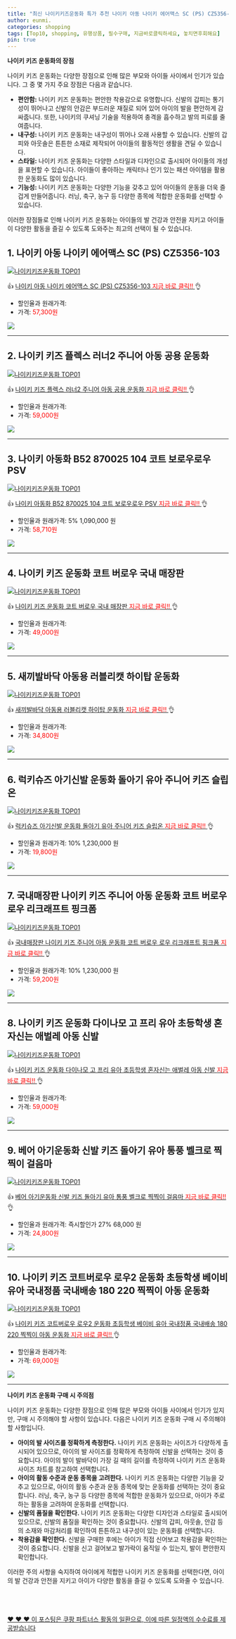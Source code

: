 ```yaml
---
title: "최신 나이키키즈운동화 특가 추천 나이키 아동 나이키 에어맥스 SC (PS) CZ5356-103 비교 장점"
author: eunmi.
categories: shopping
tags: [Top10, shopping, 유행상품, 필수구매, 지금바로클릭하세요, 놓치면후회해요]
pin: true
---
```

**나이키 키즈 운동화의 장점**

나이키 키즈 운동화는 다양한 장점으로 인해 많은 부모와 아이들 사이에서 인기가 있습니다. 그 중 몇 가지 주요 장점은 다음과 같습니다.

* **편안함:** 나이키 키즈 운동화는 편안한 착용감으로 유명합니다. 신발의 갑피는 통기성이 뛰어나고 신발의 안감은 부드러운 재질로 되어 있어 아이의 발을 편안하게 감싸줍니다. 또한, 나이키의 쿠셔닝 기술을 적용하여 충격을 흡수하고 발의 피로를 줄여줍니다.
* **내구성:** 나이키 키즈 운동화는 내구성이 뛰어나 오래 사용할 수 있습니다. 신발의 갑피와 아웃솔은 튼튼한 소재로 제작되어 아이들의 활동적인 생활을 견딜 수 있습니다.
* **스타일:** 나이키 키즈 운동화는 다양한 스타일과 디자인으로 출시되어 아이들의 개성을 표현할 수 있습니다. 아이들이 좋아하는 캐릭터나 인기 있는 패션 아이템을 활용한 운동화도 많이 있습니다.
* **기능성:** 나이키 키즈 운동화는 다양한 기능을 갖추고 있어 아이들의 운동을 더욱 즐겁게 만들어줍니다. 러닝, 축구, 농구 등 다양한 종목에 적합한 운동화를 선택할 수 있습니다.

이러한 장점들로 인해 나이키 키즈 운동화는 아이들의 발 건강과 안전을 지키고 아이들이 다양한 활동을 즐길 수 있도록 도와주는 최고의 선택이 될 수 있습니다.

   

## 1. 나이키 아동 나이키 에어맥스 SC (PS) CZ5356-103

[![나이키키즈운동화 TOP01](https://thumbnail6.coupangcdn.com/thumbnails/remote/230x230ex/image/vendor_inventory/2890/45ceddb60334572d0b024135805e09fa5384f82fba2c73c28a435a2efe3f.jpg)](https://link.coupang.com/re/AFFSDP?lptag=AF3617701&subid=GithubCoopas&pageKey=7462819967&traceid=V0-153&itemId=19455684888&vendorItemId=86566243462)


👍 [나이키 아동 나이키 에어맥스 SC (PS) CZ5356-103 <font color=red> 지금 바로 클릭!! </font> ](https://link.coupang.com/re/AFFSDP?lptag=AF3617701&subid=GithubCoopas&pageKey=7462819967&traceid=V0-153&itemId=19455684888&vendorItemId=86566243462) 👌 


- 할인율과 원래가격: 
- 가격: <span style='color:red'>57,300원</span>

[![](/discount_price.png)](https://link.coupang.com/re/AFFSDP?lptag=AF3617701&subid=GithubCoopas&pageKey=7462819967&traceid=V0-153&itemId=19455684888&vendorItemId=86566243462)

---


   

## 2. 나이키 키즈 플렉스 러너2 주니어 아동 공용 운동화

[![나이키키즈운동화 TOP01](https://thumbnail9.coupangcdn.com/thumbnails/remote/230x230ex/image/vendor_inventory/d961/cd909c2d92346af50b30a057bb159e7aefa0a41765b4e59a35502e044bab.png)](https://link.coupang.com/re/AFFSDP?lptag=AF3617701&subid=GithubCoopas&pageKey=7517621785&traceid=V0-153&itemId=19710849219&vendorItemId=86830180565)


👍 [나이키 키즈 플렉스 러너2 주니어 아동 공용 운동화 <font color=red> 지금 바로 클릭!! </font> ](https://link.coupang.com/re/AFFSDP?lptag=AF3617701&subid=GithubCoopas&pageKey=7517621785&traceid=V0-153&itemId=19710849219&vendorItemId=86830180565) 👌 


- 할인율과 원래가격: 
- 가격: <span style='color:red'>59,000원</span>

[![](/discount_price.png)](https://link.coupang.com/re/AFFSDP?lptag=AF3617701&subid=GithubCoopas&pageKey=7517621785&traceid=V0-153&itemId=19710849219&vendorItemId=86830180565)

---


   

## 3. 나이키 아동화 B52 870025 104 코트 보로우로우 PSV

[![나이키키즈운동화 TOP01](https://thumbnail6.coupangcdn.com/thumbnails/remote/230x230ex/image/vendor_inventory/3957/6c0d7c5aa199532abd5de229785bc49cf2dfa148966805df594ff55caaf9.png)](https://link.coupang.com/re/AFFSDP?lptag=AF3617701&subid=GithubCoopas&pageKey=6473736982&traceid=V0-153&itemId=14140272444&vendorItemId=85429385631)


👍 [나이키 아동화 B52 870025 104 코트 보로우로우 PSV <font color=red> 지금 바로 클릭!! </font> ](https://link.coupang.com/re/AFFSDP?lptag=AF3617701&subid=GithubCoopas&pageKey=6473736982&traceid=V0-153&itemId=14140272444&vendorItemId=85429385631) 👌 


- 할인율과 원래가격: 5%  1,090,000   원
- 가격: <span style='color:red'>58,710원</span>

[![](/discount_price.png)](https://link.coupang.com/re/AFFSDP?lptag=AF3617701&subid=GithubCoopas&pageKey=6473736982&traceid=V0-153&itemId=14140272444&vendorItemId=85429385631)

---


   

## 4. 나이키 키즈 운동화 코트 버로우 국내 매장판

[![나이키키즈운동화 TOP01](https://thumbnail7.coupangcdn.com/thumbnails/remote/230x230ex/image/vendor_inventory/863f/963f5f8aca9aed46e95b8ce8af896de3e1b5e0e03f5453fb0cb658742f04.jpg)](https://link.coupang.com/re/AFFSDP?lptag=AF3617701&subid=GithubCoopas&pageKey=7571439198&traceid=V0-153&itemId=19968709322&vendorItemId=87067266452)


👍 [나이키 키즈 운동화 코트 버로우 국내 매장판 <font color=red> 지금 바로 클릭!! </font> ](https://link.coupang.com/re/AFFSDP?lptag=AF3617701&subid=GithubCoopas&pageKey=7571439198&traceid=V0-153&itemId=19968709322&vendorItemId=87067266452) 👌 


- 할인율과 원래가격: 
- 가격: <span style='color:red'>49,000원</span>

[![](/discount_price.png)](https://link.coupang.com/re/AFFSDP?lptag=AF3617701&subid=GithubCoopas&pageKey=7571439198&traceid=V0-153&itemId=19968709322&vendorItemId=87067266452)

---


   

## 5. 새끼발바닥 아동용 러블리캣 하이탑 운동화

[![나이키키즈운동화 TOP01](https://thumbnail10.coupangcdn.com/thumbnails/remote/230x230ex/image/vendor_inventory/ad5d/50c6aa8450e1371e795f7014a9a5e81cffabd0be293d6942657e3fc5efe3.jpg)](https://link.coupang.com/re/AFFSDP?lptag=AF3617701&subid=GithubCoopas&pageKey=6003952&traceid=V0-153&itemId=26925350&vendorItemId=3039729021)


👍 [새끼발바닥 아동용 러블리캣 하이탑 운동화 <font color=red> 지금 바로 클릭!! </font> ](https://link.coupang.com/re/AFFSDP?lptag=AF3617701&subid=GithubCoopas&pageKey=6003952&traceid=V0-153&itemId=26925350&vendorItemId=3039729021) 👌 


- 할인율과 원래가격: 
- 가격: <span style='color:red'>34,800원</span>

[![](/discount_price.png)](https://link.coupang.com/re/AFFSDP?lptag=AF3617701&subid=GithubCoopas&pageKey=6003952&traceid=V0-153&itemId=26925350&vendorItemId=3039729021)

---


   

## 6. 럭키슈즈 아기신발 운동화 돌아기 유아 주니어 키즈 슬립온

[![나이키키즈운동화 TOP01](https://thumbnail10.coupangcdn.com/thumbnails/remote/230x230ex/image/vendor_inventory/98a3/fdf1463d78759196219230970d772e8ab59a7473a06eda72210d350b727d.jpg)](https://link.coupang.com/re/AFFSDP?lptag=AF3617701&subid=GithubCoopas&pageKey=7560915374&traceid=V0-153&itemId=19919292024&vendorItemId=87019033027)


👍 [럭키슈즈 아기신발 운동화 돌아기 유아 주니어 키즈 슬립온 <font color=red> 지금 바로 클릭!! </font> ](https://link.coupang.com/re/AFFSDP?lptag=AF3617701&subid=GithubCoopas&pageKey=7560915374&traceid=V0-153&itemId=19919292024&vendorItemId=87019033027) 👌 


- 할인율과 원래가격: 10%  1,230,000   원
- 가격: <span style='color:red'>19,800원</span>

[![](/discount_price.png)](https://link.coupang.com/re/AFFSDP?lptag=AF3617701&subid=GithubCoopas&pageKey=7560915374&traceid=V0-153&itemId=19919292024&vendorItemId=87019033027)

---


   

## 7. 국내매장판 나이키 키즈 주니어 아동 운동화 코트 버로우 로우 리크래프트 핑크폼

[![나이키키즈운동화 TOP01](https://thumbnail8.coupangcdn.com/thumbnails/remote/230x230ex/image/vendor_inventory/48a8/273f3487627f01a7afa1ef0f0b63b4db7ac75464cbc5231614a2eac21b8d.jpg)](https://link.coupang.com/re/AFFSDP?lptag=AF3617701&subid=GithubCoopas&pageKey=7563370340&traceid=V0-153&itemId=19930997482&vendorItemId=87030539191)


👍 [국내매장판 나이키 키즈 주니어 아동 운동화 코트 버로우 로우 리크래프트 핑크폼 <font color=red> 지금 바로 클릭!! </font> ](https://link.coupang.com/re/AFFSDP?lptag=AF3617701&subid=GithubCoopas&pageKey=7563370340&traceid=V0-153&itemId=19930997482&vendorItemId=87030539191) 👌 


- 할인율과 원래가격: 10%  1,230,000   원
- 가격: <span style='color:red'>59,200원</span>

[![](/discount_price.png)](https://link.coupang.com/re/AFFSDP?lptag=AF3617701&subid=GithubCoopas&pageKey=7563370340&traceid=V0-153&itemId=19930997482&vendorItemId=87030539191)

---


   

## 8. 나이키 키즈 운동화 다이나모 고 프리 유아 초등학생 혼자신는 애벌레 아동 신발

[![나이키키즈운동화 TOP01](https://thumbnail8.coupangcdn.com/thumbnails/remote/230x230ex/image/vendor_inventory/9497/3294114b93cfbd3963013a447cf5a028dce33249199c6988ec64c16024bd.png)](https://link.coupang.com/re/AFFSDP?lptag=AF3617701&subid=GithubCoopas&pageKey=7200870426&traceid=V0-153&itemId=18201668378&vendorItemId=85350112230)


👍 [나이키 키즈 운동화 다이나모 고 프리 유아 초등학생 혼자신는 애벌레 아동 신발 <font color=red> 지금 바로 클릭!! </font> ](https://link.coupang.com/re/AFFSDP?lptag=AF3617701&subid=GithubCoopas&pageKey=7200870426&traceid=V0-153&itemId=18201668378&vendorItemId=85350112230) 👌 


- 할인율과 원래가격: 
- 가격: <span style='color:red'>59,000원</span>

[![](/discount_price.png)](https://link.coupang.com/re/AFFSDP?lptag=AF3617701&subid=GithubCoopas&pageKey=7200870426&traceid=V0-153&itemId=18201668378&vendorItemId=85350112230)

---


   

## 9. 베어 아기운동화 신발 키즈 돌아기 유아 통풍 벨크로 찍찍이 걸음마

[![나이키키즈운동화 TOP01](https://thumbnail9.coupangcdn.com/thumbnails/remote/230x230ex/image/vendor_inventory/f114/427df83b0a7ea25d8e30d9d88198fef4136b5d26499ac980a021f48dc470.jpg)](https://link.coupang.com/re/AFFSDP?lptag=AF3617701&subid=GithubCoopas&pageKey=7610454029&traceid=V0-153&itemId=20154602315&vendorItemId=87247447731)


👍 [베어 아기운동화 신발 키즈 돌아기 유아 통풍 벨크로 찍찍이 걸음마 <font color=red> 지금 바로 클릭!! </font> ](https://link.coupang.com/re/AFFSDP?lptag=AF3617701&subid=GithubCoopas&pageKey=7610454029&traceid=V0-153&itemId=20154602315&vendorItemId=87247447731) 👌 


- 할인율과 원래가격: 즉시할인가 27%  68,000   원
- 가격: <span style='color:red'>24,800원</span>

[![](/discount_price.png)](https://link.coupang.com/re/AFFSDP?lptag=AF3617701&subid=GithubCoopas&pageKey=7610454029&traceid=V0-153&itemId=20154602315&vendorItemId=87247447731)

---


   

## 10. 나이키 키즈 코트버로우 로우2 운동화 초등학생 베이비 유아 국내정품 국내배송 180 220 찍찍이 아동 운동화

[![나이키키즈운동화 TOP01](https://thumbnail7.coupangcdn.com/thumbnails/remote/230x230ex/image/vendor_inventory/1604/8e12c259215001d5a8d908e70fe2a9e07634227cc14698f2b1724934f4f8.jpg)](https://link.coupang.com/re/AFFSDP?lptag=AF3617701&subid=GithubCoopas&pageKey=7155773057&traceid=V0-153&itemId=17999470615&vendorItemId=85155635082)


👍 [나이키 키즈 코트버로우 로우2 운동화 초등학생 베이비 유아 국내정품 국내배송 180 220 찍찍이 아동 운동화 <font color=red> 지금 바로 클릭!! </font> ](https://link.coupang.com/re/AFFSDP?lptag=AF3617701&subid=GithubCoopas&pageKey=7155773057&traceid=V0-153&itemId=17999470615&vendorItemId=85155635082) 👌 


- 할인율과 원래가격: 
- 가격: <span style='color:red'>69,000원</span>

[![](/discount_price.png)](https://link.coupang.com/re/AFFSDP?lptag=AF3617701&subid=GithubCoopas&pageKey=7155773057&traceid=V0-153&itemId=17999470615&vendorItemId=85155635082)

---
**나이키 키즈 운동화 구매 시 주의점**

나이키 키즈 운동화는 다양한 장점으로 인해 많은 부모와 아이들 사이에서 인기가 있지만, 구매 시 주의해야 할 사항이 있습니다. 다음은 나이키 키즈 운동화 구매 시 주의해야 할 사항입니다.

* **아이의 발 사이즈를 정확하게 측정한다.** 나이키 키즈 운동화는 사이즈가 다양하게 출시되어 있으므로, 아이의 발 사이즈를 정확하게 측정하여 신발을 선택하는 것이 중요합니다. 아이의 발이 발바닥이 가장 길 때의 길이를 측정하여 나이키 키즈 운동화 사이즈 차트를 참고하여 선택합니다.
* **아이의 활동 수준과 운동 종목을 고려한다.** 나이키 키즈 운동화는 다양한 기능을 갖추고 있으므로, 아이의 활동 수준과 운동 종목에 맞는 운동화를 선택하는 것이 중요합니다. 러닝, 축구, 농구 등 다양한 종목에 적합한 운동화가 있으므로, 아이가 주로 하는 활동을 고려하여 운동화를 선택합니다.
* **신발의 품질을 확인한다.** 나이키 키즈 운동화는 다양한 디자인과 스타일로 출시되어 있으므로, 신발의 품질을 확인하는 것이 중요합니다. 신발의 갑피, 아웃솔, 안감 등의 소재와 마감처리를 확인하여 튼튼하고 내구성이 있는 운동화를 선택합니다.
* **착용감을 확인한다.** 신발을 구매한 후에는 아이가 직접 신어보고 착용감을 확인하는 것이 중요합니다. 신발을 신고 걸어보고 발가락이 움직일 수 있는지, 발이 편안한지 확인합니다.

이러한 주의 사항을 숙지하여 아이에게 적합한 나이키 키즈 운동화를 선택한다면, 아이의 발 건강과 안전을 지키고 아이가 다양한 활동을 즐길 수 있도록 도와줄 수 있습니다.<br><br><br><br><br> [ ❤ ❤ ❤ 이 포스팅은 쿠팡 파트너스 활동의 일환으로, 이에 따른 일정액의 수수료를 제공받습니다](https://link.coupang.com/a/bcEFyh)